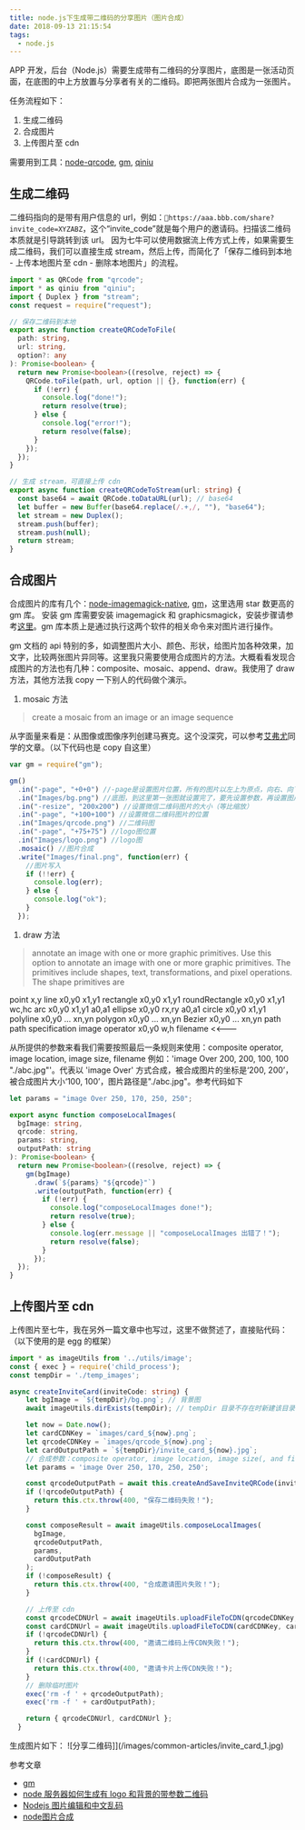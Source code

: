 ```yaml
---
title: node.js下生成带二维码的分享图片（图片合成）
date: 2018-09-13 21:15:54
tags:
  - node.js
---
```


APP 开发，后台（Node.js）需要生成带有二维码的分享图片，底图是一张活动页面，在底图的中上方放置与分享者有关的二维码。即把两张图片合成为一张图片。

任务流程如下：

1. 生成二维码
2. 合成图片
3. 上传图片至 cdn

需要用到工具：[node-qrcode](https://github.com/soldair/node-qrcode#qr-code-options), [gm](https://github.com/aheckmann/gm), [qiniu](https://github.com/qiniu/nodejs-sdk)

<!-- more -->

## 生成二维码

二维码指向的是带有用户信息的 url，例如：`https://aaa.bbb.com/share?invite_code=XYZABZ`，这个“invite_code”就是每个用户的邀请码。扫描该二维码本质就是引导跳转到该 url。
因为七牛可以使用数据流上传方式上传，如果需要生成二维码，我们可以直接生成 stream，然后上传，而简化了「保存二维码到本地 - 上传本地图片至 cdn - 删除本地图片」的流程。

```typescript
import * as QRCode from "qrcode";
import * as qiniu from "qiniu";
import { Duplex } from "stream";
const request = require("request");

// 保存二维码到本地
export async function createQRCodeToFile(
  path: string,
  url: string,
  option?: any
): Promise<boolean> {
  return new Promise<boolean>((resolve, reject) => {
    QRCode.toFile(path, url, option || {}, function(err) {
      if (!err) {
        console.log("done!");
        return resolve(true);
      } else {
        console.log("error!");
        return resolve(false);
      }
    });
  });
}

// 生成 stream，可直接上传 cdn
export async function createQRCodeToStream(url: string) {
  const base64 = await QRCode.toDataURL(url); // base64
  let buffer = new Buffer(base64.replace(/.+,/, ""), "base64");
  let stream = new Duplex();
  stream.push(buffer);
  stream.push(null);
  return stream;
}
```

## 合成图片

合成图片的库有几个：[node-imagemagick-native](https://github.com/elad/node-imagemagick-native), [gm](https://github.com/aheckmann/gm)，这里选用 star 数更高的 gm 库。
安装 gm 库需要安装 imagemagick 和 graphicsmagick，安装步骤请参考[这里](https://github.com/aheckmann/gm#getting-started)。gm 库本质上是通过执行这两个软件的相关命令来对图片进行操作。

gm 文档的 api 特别的多，如调整图片大小、颜色、形状，给图片加各种效果，加文字，比较两张图片异同等。这里我只需要使用合成图片的方法。大概看看发现合成图片的方法也有几种：composite、mosaic、append、draw。我使用了 draw 方法，其他方法我 copy 一下别人的代码做个演示。

1. mosaic 方法

> create a mosaic from an image or an image sequence

从字面量来看是：从图像或图像序列创建马赛克。这个没深究，可以参考[艾弗尤](https://blog.csdn.net/af52520/article/details/77971653)同学的文章。（以下代码也是 copy 自这里）

```js
var gm = require("gm");

gm()
  .in("-page", "+0+0") //-page是设置图片位置，所有的图片以左上为原点，向右、向下为正
  .in("Images/bg.png") //底图，到这里第一张图就设置完了，要先设置参数，再设置图片
  .in("-resize", "200x200") //设置微信二维码图片的大小（等比缩放）
  .in("-page", "+100+100") //设置微信二维码图片的位置
  .in("Images/qrcode.png") //二维码图
  .in("-page", "+75+75") //logo图位置
  .in("Images/logo.png") //logo图
  .mosaic() //图片合成
  .write("Images/final.png", function(err) {
    //图片写入
    if (!!err) {
      console.log(err);
    } else {
      console.log("ok");
    }
  });
```

1. draw 方法

> annotate an image with one or more graphic primitives.
> Use this option to annotate an image with one or more graphic primitives. The primitives include shapes, text, transformations, and pixel operations. The shape primitives are

point x,y
line x0,y0 x1,y1
rectangle x0,y0 x1,y1
roundRectangle x0,y0 x1,y1 wc,hc
arc x0,y0 x1,y1 a0,a1
ellipse x0,y0 rx,ry a0,a1
circle x0,y0 x1,y1
polyline x0,y0 ... xn,yn
polygon x0,y0 ... xn,yn
Bezier x0,y0 ... xn,yn
path path specification
image operator x0,y0 w,h filename <<---

从所提供的参数来看我们需要按照最后一条规则来使用：composite operator, image location, image size, filename
例如：'image Over 200, 200, 100, 100 "./abc.jpg"'。代表以 'image Over' 方式合成，被合成图片的坐标是‘200, 200’，被合成图片大小‘100, 100’，图片路径是"./abc.jpg"。参考代码如下

```ts
let params = "image Over 250, 170, 250, 250";

export async function composeLocalImages(
  bgImage: string,
  qrcode: string,
  params: string,
  outputPath: string
): Promise<boolean> {
  return new Promise<boolean>((resolve, reject) => {
    gm(bgImage)
      .draw(`${params} "${qrcode}"`)
      .write(outputPath, function(err) {
        if (!err) {
          console.log("composeLocalImages done!");
          return resolve(true);
        } else {
          console.log(err.message || "composeLocalImages 出错了！");
          return resolve(false);
        }
      });
  });
}
```

## 上传图片至 cdn

上传图片至七牛，我在另外一篇文章中也写过，这里不做赘述了，直接贴代码：（以下使用的是 egg 的框架）

```ts
import * as imageUtils from '../utils/image';
const { exec } = require('child_process');
const tempDir = './temp_images';

async createInviteCard(inviteCode: string) {
    let bgImage = `${tempDir}/bg.png`; // 背景图
    await imageUtils.dirExists(tempDir); // tempDir 目录不存在时新建该目录

    let now = Date.now();
    let cardCDNKey = `images/card_${now}.png`;
    let qrcodeCDNKey = `images/qrcode_${now}.png`;
    let cardOutputPath = `${tempDir}/invite_card_${now}.jpg`;
    // 合成参数：composite operator, image location, image size(, and filename 输出路径)
    let params = 'image Over 250, 170, 250, 250';

    const qrcodeOutputPath = await this.createAndSaveInviteQRCode(inviteCode);
    if (!qrcodeOutputPath) {
      return this.ctx.throw(400, "保存二维码失败！");
    }

    const composeResult = await imageUtils.composeLocalImages(
      bgImage,
      qrcodeOutputPath,
      params,
      cardOutputPath
    );
    if (!composeResult) {
      return this.ctx.throw(400, "合成邀请图片失败！");
    }

    // 上传至 cdn
    const qrcodeCDNUrl = await imageUtils.uploadFileToCDN(qrcodeCDNKey, qrcodeOutputPath);
    const cardCDNUrl = await imageUtils.uploadFileToCDN(cardCDNKey, cardOutputPath);
    if (!qrcodeCDNUrl) {
      return this.ctx.throw(400, "邀请二维码上传CDN失败！");
    }
    if (!cardCDNUrl) {
      return this.ctx.throw(400, "邀请卡片上传CDN失败！");
    }
    // 删除临时图片
    exec('rm -f ' + qrcodeOutputPath);
    exec('rm -f ' + cardOutputPath);

    return { qrcodeCDNUrl, cardCDNUrl };
  }
```

生成图片如下：
![分享二维码]](/images/common-articles/invite_card_1.jpg)

参考文章

- [gm](https://github.com/aheckmann/gm)
- [node 服务器如何生成有 logo 和背景的带参数二维码](https://blog.csdn.net/af52520/article/details/77971653)
- [Nodejs 图片编辑和中文乱码](https://www.jianshu.com/p/a651258c9135?_wv=5)
- [node图片合成](https://laclys.github.io/2018/03/10/node%E5%9B%BE%E7%89%87%E5%90%88%E6%88%90/)
